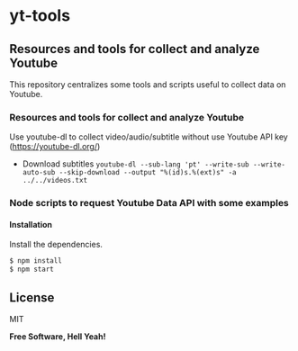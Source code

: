 # yt-tools

## Resources and tools for collect and analyze Youtube

This repository centralizes some tools and scripts useful to collect data on Youtube.

### Resources and tools for collect and analyze Youtube
Use youtube-dl to collect video/audio/subtitle without use Youtube API key (https://youtube-dl.org/)
- Download subtitles
```youtube-dl --sub-lang 'pt' --write-sub --write-auto-sub --skip-download --output "%(id)s.%(ext)s" -a ../../videos.txt```

### Node scripts to request Youtube Data API with some examples

#### Installation

Install the dependencies.

```sh
$ npm install
$ npm start
```

## License

MIT

**Free Software, Hell Yeah!**